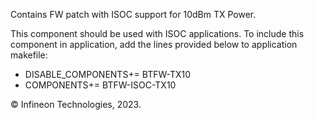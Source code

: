 Contains FW patch with ISOC support for 10dBm TX Power.

This component should be used with ISOC applications. To include this component in application, add the lines provided below to application makefile:
- DISABLE_COMPONENTS+= BTFW-TX10
- COMPONENTS+= BTFW-ISOC-TX10


© Infineon Technologies, 2023.
